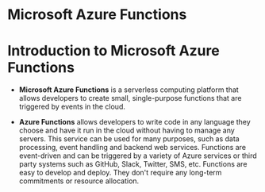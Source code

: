 # Microsoft Azure Functions

# Introduction to Microsoft Azure Functions
* __Microsoft Azure Functions__ is a serverless computing platform that allows developers to create small, single-purpose functions that are triggered by events in the cloud. 

* __Azure Functions__ allows developers to write code in any language they choose and have it run in the cloud without having to manage any servers. This service can be used for many purposes, such as data processing, event handling and backend web services. Functions are event-driven and can be triggered by a variety of Azure services or third party systems such as GitHub, Slack, Twitter, SMS, etc. Functions are easy to develop and deploy. They don't require any long-term commitments or resource allocation.